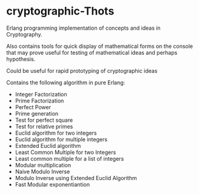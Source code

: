 # cryptographic-Thots
Erlang programming implementation of concepts and ideas in Cryptography. 

Also contains tools for quick display of mathematical forms on the console that may prove useful for testing of mathematical ideas and perhaps hypothesis.

Could be useful for rapid prototyping of cryptographic ideas

Contains the following algorithm in pure Erlang:
- Integer Factorization
- Prime Factorization
- Perfect Power 
- Prime generation
- Test for perfect square
- Test for relative primes
- Euclid algorithm for two integers
- Euclid algorithm for multiple integers
- Extended Euclid algorithm
- Least Common Multiple for two Integers
- Least common multiple for a list of integers
- Modular multiplication
- Naive Modulo Inverse
- Modulo Inverse using Extended Euclid Algorithm
- Fast Modular exponentiantion
